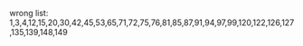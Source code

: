 wrong list:
1,3,4,12,15,20,30,42,45,53,65,71,72,75,76,81,85,87,91,94,97,99,120,122,126,127,135,139,148,149